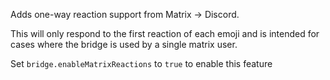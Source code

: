 Adds one-way reaction support from Matrix -> Discord.

This will only respond to the first reaction of each emoji and is intended for cases where the bridge is used by a single matrix user.

Set `bridge.enableMatrixReactions` to `true` to enable this feature
